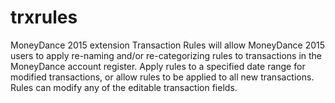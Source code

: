 # trxrules
MoneyDance 2015 extension 
Transaction Rules will allow MoneyDance 2015 users to apply re-naming and/or re-categorizing rules to transactions in the MoneyDance account register. Apply rules to a specified date range for modified transactions, or allow rules to be applied to all new transactions. Rules can modify any of the editable transaction fields.
